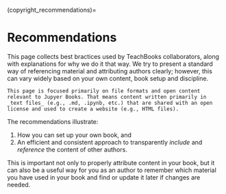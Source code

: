 (copyright_recommendations)=
# Recommendations

This page collects best bractices used by TeachBooks collaborators, along with explanations for why we do it that way. We try to present a standard way of referencing material and attributing authors clearly; however, this can vary widely based on your own content, book setup and discipline.

```{Note}
This page is focused primarily on file formats and open content relevant to Jupyer Books. That means content written primarily in _text files_ (e.g., .md, .ipynb, etc.) that are shared with an open license and used to create a website (e.g., HTML files).
```

The recommendations illustrate:

1. How you can set up your own book, and 
2. An efficient and consistent approach to transparently _include_ and _reference_ the content of other authors.

This is important not only to properly attribute content in your book, but it can also be a useful way for you as an author to remember which material you have used in your book and find or update it later if changes are needed.


